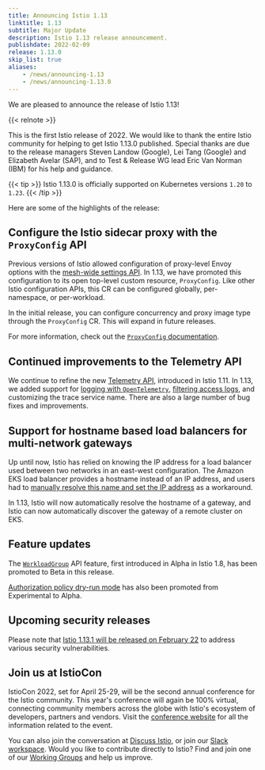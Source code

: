 ```yaml
---
title: Announcing Istio 1.13
linktitle: 1.13
subtitle: Major Update
description: Istio 1.13 release announcement.
publishdate: 2022-02-09
release: 1.13.0
skip_list: true
aliases:
    - /news/announcing-1.13
    - /news/announcing-1.13.0
---
```


We are pleased to announce the release of Istio 1.13!

{{< relnote >}}

This is the first Istio release of 2022. We would like to thank the entire Istio community for helping to get Istio 1.13.0 published.  Special thanks are due to the release managers Steven Landow (Google), Lei Tang (Google) and Elizabeth Avelar (SAP), and to Test & Release WG lead Eric Van Norman (IBM) for his help and guidance.

{{< tip >}}
Istio 1.13.0 is officially supported on Kubernetes versions `1.20` to `1.23`.
{{< /tip >}}

Here are some of the highlights of the release:

## Configure the Istio sidecar proxy with the `ProxyConfig` API

Previous versions of Istio allowed configuration of proxy-level Envoy options with the [mesh-wide settings API](https://istio.io/latest/docs/reference/config/istio.mesh.v1alpha1/#ProxyConfig).
In 1.13, we have promoted this configuration to its open top-level custom resource, `ProxyConfig`. Like other Istio
configuration APIs, this CR can be configured globally, per-namespace, or per-workload.

In the initial release, you can configure concurrency and proxy image type through the `ProxyConfig` CR.  This will
expand in future releases.

For more information, check out the [`ProxyConfig` documentation](https://istio.io/latest/docs/reference/config/networking/proxy-config/).

## Continued improvements to the Telemetry API

We continue to refine the new [Telemetry API](https://istio.io/latest/docs/tasks/observability/telemetry/), introduced
in Istio 1.11. In 1.13, we added support for [logging with `OpenTelemetry`](https://opentelemetry.io/docs/reference/specification/logs/overview/), [filtering access logs](https://istio.io/latest/docs/reference/config/telemetry/#AccessLogging-Filter),
and customizing the trace service name. There are also a large number of bug fixes and improvements.

## Support for hostname based load balancers for multi-network gateways

Up until now, Istio has relied on knowing the IP address for a load balancer used between two networks in an east-west
configuration. The Amazon EKS load balancer provides a hostname instead of an IP address, and users had to
[manually resolve this name and set the IP address](https://szabo.jp/2021/09/22/multicluster-istio-on-eks/) as a workaround.

In 1.13, Istio will now automatically resolve the hostname of a gateway, and Istio can now automatically discover the
gateway of a remote cluster on EKS.

## Feature updates

The [`WorkloadGroup`](https://istio.io/latest/docs/reference/config/networking/workload-group/) API feature, first
introduced in Alpha in Istio 1.8, has been promoted to Beta in this release.

[Authorization policy dry-run mode](https://istio.io/latest/docs/tasks/security/authorization/authz-dry-run/) has also
been promoted from Experimental to Alpha.

## Upcoming security releases

Please note that [Istio 1.13.1 will be released on February 22](https://discuss.istio.io/t/upcoming-istio-v1-11-7-v1-12-4-and-v1-13-1-security-releases/12264)
to address various security vulnerabilities.

## Join us at IstioCon

IstioCon 2022, set for April 25-29, will be the second annual conference for the Istio community. This year's conference
will again be 100% virtual, connecting community members across the globe with Istio's ecosystem of developers, partners
and vendors. Visit the [conference website](https://events.istio.io/) for all the information related to the event.

You can also join the conversation at [Discuss Istio](https://discuss.istio.io/), or join our [Slack workspace](https://slack.istio.io/).
Would you like to contribute directly to Istio? Find and join one of our [Working Groups](https://github.com/istio/community/blob/master/WORKING-GROUPS.md) and help us improve.
